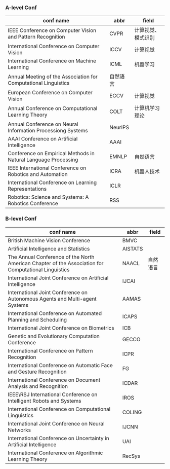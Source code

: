 ### A-level Conf 

| conf name | abbr| field |
| --- | -- | -- |
| IEEE Conference on Computer Vision and Pattern Recognition | CVPR | 计算视觉、模式识别 |
| International Conference on Computer Vision | ICCV | 计算视觉 |
| International Conference on Machine Learning | ICML | 机器学习 |
| Annual Meeting of the Association for Computational Linguistics | 自然语言 |
| European Conference on Computer Vision | ECCV | 计算视觉 |
| Annual Conference on Computational Learning Theory | COLT | 计算机学习理论 |
| Annual Conference on Neural Information Processiong Systems | NeurIPS |  |
| AAAI Conference on Artificial Intelligence | AAAI | |
| Conference on Empirical Methods in Natural Language Processing | EMNLP | 自然语言 |
| IEEE International Conference on Robotics and Automation | ICRA| 机器人技术 |
| International Conference on Learning Representations | ICLR | |
| Robotics: Science and Systems: A Robotics Conference | RSS | |


### B-level Conf

| conf name | abbr| field |
| --- | -- | -- |
| British Machine Vision Conference | BMVC |  |
| Artificial Intelligence and Statistics | AISTATS | |
| The Annual Conference of the North American Chapter of the Association for Computational Linguistics | NAACL | 自然语言 |
| International Joint Conference on Artificial Intelligence | IJCAI | |
| International Joint Conference on Autonomous Agents and Multi-agent Systems |AAMAS | | 
| International Conference on Automated Planning and Scheduling | ICAPS | |
| International Joint Conference on Biometrics | ICB | |
| Genetic and Evolutionary Computation Conference | GECCO | |
| International Conference on Pattern Recognition | ICPR | |
| International Conference on Automatic Face and Gesture Recognition | FG | |
| International Conference on Document Analysis and Recognition | ICDAR | |
| IEEE\RSJ International Conference on Intelligent Robots and Systems | IROS | |
| International Conference on Computational Linguistics | COLING | |
| International Joint Conference on Neural Networks | IJCNN | |
| International Conference on Uncertainty in Artificial Intelligence | UAI ||
| International Conference on Algorithmic Learning Theory | RecSys ||

